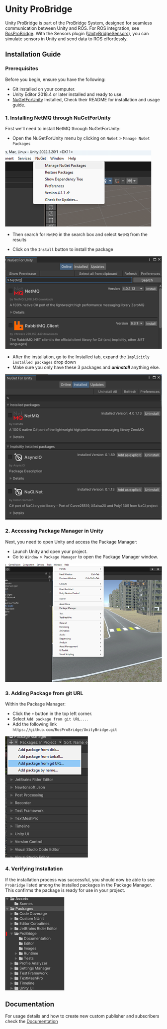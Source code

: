 # Unity ProBridge

Unity ProBridge is part of the ProBridge System, designed for seamless communication between Unity and ROS. For ROS integration, see [RosProBridge](https://github.com/RosProBridge/RosProBridge). With the Sensors plugin ([UnityBridgeSensors](https://github.com/RosProBridge/UnityBridgeSensors)), you can simulate sensors in Unity and send data to ROS effortlessly.


## Installation Guide
### Prerequisites

Before you begin, ensure you have the following:

- Git installed on your computer.
- Unity Editor 2018.4 or later installed and ready to use.
- [NuGetForUnity](https://github.com/GlitchEnzo/NuGetForUnity) Installed, Check their README for installation and usage guide.

### 1. Installing NetMQ through NuGetForUnity

First we'll need to install NetMQ through NuGetForUnity:

- Open the NuGetForUnity menu by clicking on  `NuGet` > `Manage NuGet Packages`

![NuGetMenu](/Images/NFU%20menu.png)

- Then search for `NetMQ` in the search box and select `NetMQ` from the results

- Click on the `Install` button to install the package

![NuGetSearch](/Images/NFU%20search.png)

- After the installation, go to the Installed tab, expand the `Implicitly installed packages` drop down
- Make sure you only have these 3 packages and **_uninstall_** anything else.

![NugetInstalled](/Images/NFU%20installed.png)

### 2. Accessing Package Manager in Unity

Next, you need to open Unity and access the Package Manager:

- Launch Unity and open your project.
- Go to `Window` > `Package Manager` to open the Package Manager window.

![Package Manager Guide](Images/pm.png "Guide to Access Package Manager in Unity")

### 3. Adding Package from git URL

Within the Package Manager:

- Click the `+` button in the top left corner.
- Select `Add package from git URL...`.
- Add the following link `https://github.com/RosProBridge/UnityBridge.git`

![Package Manager Add](Images/pm_add.png "Add package from git URL")

### 4. Verifying Installation

If the installation process was successful, you should now be able to see `ProBridge` listed among the installed packages in the Package Manager. This confirms the package is ready for use in your project.

![Package Folder](Images/packages_folder.png "Navigating to the ProBridge Package")


## Documentation

For usage details and how to create new custom publisher and subscribers check the [Documentation](/Documentation/docs.md)